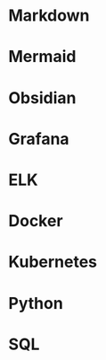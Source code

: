
# Markdown


# Mermaid

# Obsidian

# Grafana 

# ELK

# Docker

# Kubernetes

# Python

# SQL

# 
